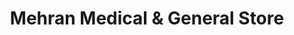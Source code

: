 ---
title: "Mehran Medical & General Store"
url: /karachi/mehran-medical-and-general-store/
shop: medical supply
---